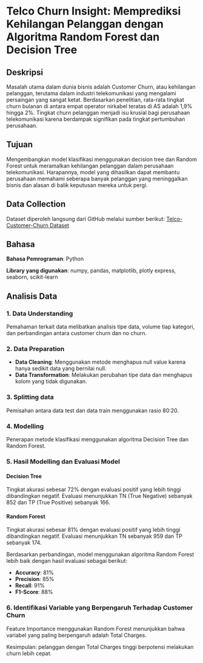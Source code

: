 # Telco Churn Insight: Memprediksi Kehilangan Pelanggan dengan Algoritma Random Forest dan Decision Tree

## Deskripsi
Masalah utama dalam dunia bisnis adalah Customer Churn, atau kehilangan pelanggan, terutama dalam industri telekomunikasi yang mengalami persaingan yang sangat ketat. Berdasarkan penelitian, rata-rata tingkat churn bulanan di antara empat operator nirkabel teratas di AS adalah 1,9% hingga 2%. Tingkat churn pelanggan menjadi isu krusial bagi perusahaan telekomunikasi karena berdampak signifikan pada tingkat pertumbuhan perusahaan.

## Tujuan
Mengembangkan model klasifikasi menggunakan decision tree dan Random Forest untuk meramalkan kehilangan pelanggan dalam perusahaan telekomunikasi. Harapannya, model yang dihasilkan dapat membantu perusahaan memahami seberapa banyak pelanggan yang meninggalkan bisnis dan alasan di balik keputusan mereka untuk pergi.

## Data Collection
Dataset diperoleh langsung dari GitHub melalui sumber berikut: [Telco-Customer-Churn Dataset](https://github.com/arubhasy/dataset/blob/main/Telco-Customer-Churn.csv)

## Bahasa 
**Bahasa Pemrograman**: Python

**Library yang digunakan**: numpy, pandas, matplotlib, plotly express, seaborn, scikit-learn

## Analisis Data
### 1. Data Understanding
Pemahaman terkait data melibatkan analisis tipe data, volume tiap kategori, dan perbandingan antara customer churn dan no churn.

### 2. Data Preparation
- **Data Cleaning**: Menggunakan metode menghapus null value karena hanya sedikit data yang bernilai null.
- **Data Transformation**: Melakukan perubahan tipe data dan menghapus kolom yang tidak digunakan.

### 3. Splitting data
Pemisahan antara data test dan data train menggunakan rasio 80:20.

### 4. Modelling 
Penerapan metode klasifikasi menggunakan algoritma Decision Tree dan Random Forest.

### 5. Hasil Modelling dan Evaluasi Model
#### Decision Tree
Tingkat akurasi sebesar 72% dengan evaluasi positif yang lebih tinggi dibandingkan negatif. Evaluasi menunjukkan TN (True Negative) sebanyak 852 dan TP (True Positive) sebanyak 166.

#### Random Forest
Tingkat akurasi sebesar 81% dengan evaluasi positif yang lebih tinggi dibandingkan negatif. Evaluasi menunjukkan TN sebanyak 959 dan TP sebanyak 174.

Berdasarkan perbandingan, model menggunakan algoritma Random Forest lebih baik dengan hasil evaluasi sebagai berikut:
- **Accuracy**: 81%
- **Precision**: 85%
- **Recall**: 91%
- **F1-Score**: 88%

### 6. Identifikasi Variable yang Berpengaruh Terhadap Customer Churn
Feature Importance menggunakan Random Forest menunjukkan bahwa variabel yang paling berpengaruh adalah Total Charges. 

Kesimpulan: pelanggan dengan Total Charges tinggi berpotensi melakukan churn lebih cepat.
